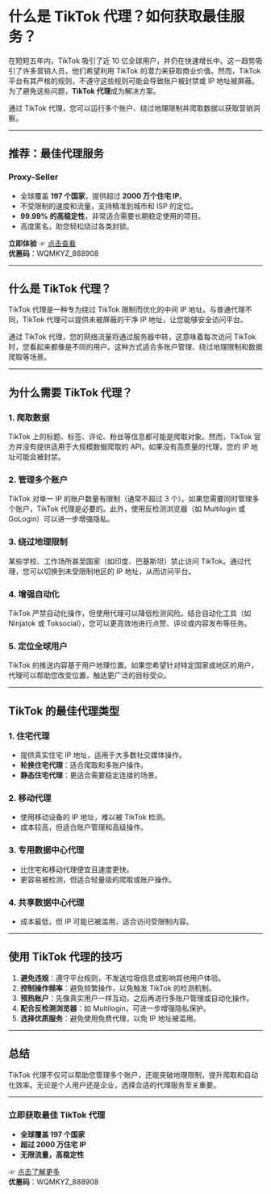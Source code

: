 # 什么是 TikTok 代理？如何获取最佳服务？

在短短五年内，TikTok 吸引了近 10 亿全球用户，并仍在快速增长中。这一趋势吸引了许多营销人员，他们希望利用 TikTok 的潜力来获取商业价值。然而，TikTok 平台有其严格的规则，不遵守这些规则可能会导致账户被封禁或 IP 地址被屏蔽。为了避免这些问题，**TikTok 代理**成为解决方案。

通过 TikTok 代理，您可以运行多个账户、绕过地理限制并爬取数据以获取营销洞察。

---

## **推荐：最佳代理服务**

### Proxy-Seller

- 全球覆盖 **197 个国家**，提供超过 **2000 万个住宅 IP**。
- 不受限制的速度和流量，支持精准到城市和 ISP 的定位。
- **99.99% 的高稳定性**，非常适合需要长期稳定使用的项目。
- 高度匿名，助您轻松绕过各类封锁。

**立即体验** ☞ [点击查看](https://bit.ly/proxy-seller-coupon)  
**优惠码**：WQMKYZ_888908

---

## 什么是 TikTok 代理？

TikTok 代理是一种专为绕过 TikTok 限制而优化的中间 IP 地址。与普通代理不同，TikTok 代理可以提供未被屏蔽的干净 IP 地址，让您能够安全访问平台。

通过 TikTok 代理，您的网络流量将通过服务器中转，这意味着每次访问 TikTok 时，您看起来都像是不同的用户。这种方式适合多账户管理、绕过地理限制和数据爬取等场景。

---

## 为什么需要 TikTok 代理？

### 1. 爬取数据
TikTok 上的标题、标签、评论、粉丝等信息都可能是爬取对象。然而，TikTok 官方并没有提供适用于大规模数据爬取的 API。如果没有高质量的代理，您的 IP 地址可能会被封禁。

### 2. 管理多个账户
TikTok 对单一 IP 的账户数量有限制（通常不超过 3 个）。如果您需要同时管理多个账户，TikTok 代理是必要的。此外，使用反检测浏览器（如 Multilogin 或 GoLogin）可以进一步增强隐私。

### 3. 绕过地理限制
某些学校、工作场所甚至国家（如印度、巴基斯坦）禁止访问 TikTok。通过代理，您可以切换到未受限制地区的 IP 地址，从而访问平台。

### 4. 增强自动化
TikTok 严禁自动化操作，但使用代理可以降低检测风险。结合自动化工具（如 Ninjatok 或 Toksocial），您可以更高效地进行点赞、评论或内容发布等任务。

### 5. 定位全球用户
TikTok 的推送内容基于用户地理位置。如果您希望针对特定国家或地区的用户，代理可以帮助您改变位置，触达更广泛的目标受众。

---

## TikTok 的最佳代理类型

### 1. 住宅代理
- 提供真实住宅 IP 地址，适用于大多数社交媒体操作。
- **轮换住宅代理**：适合爬取和多账户操作。
- **静态住宅代理**：更适合需要稳定连接的场景。

### 2. 移动代理
- 使用移动设备的 IP 地址，难以被 TikTok 检测。
- 成本较高，但适合账户管理和高级操作。

### 3. 专用数据中心代理
- 比住宅和移动代理便宜且速度更快。
- 更容易被检测，但适合轻量级的爬取或账户操作。

### 4. 共享数据中心代理
- 成本最低，但 IP 可能已被滥用，适合访问受限制内容。

---

## 使用 TikTok 代理的技巧

1. **避免违规**：遵守平台规则，不发送垃圾信息或影响其他用户体验。
2. **控制操作频率**：避免频繁操作，以免触发 TikTok 的检测机制。
3. **预热账户**：先像真实用户一样互动，之后再进行多账户管理或自动化操作。
4. **配合反检测浏览器**：如 Multilogin，可进一步增强隐私保护。
5. **选择优质服务**：避免使用免费代理，以免 IP 地址被滥用。

---

## 总结

TikTok 代理不仅可以帮助您管理多个账户，还能突破地理限制，提升爬取和自动化效率。无论是个人用户还是企业，选择合适的代理服务至关重要。

---

### **立即获取最佳 TikTok 代理**  
- **全球覆盖 197 个国家**  
- **超过 2000 万住宅 IP**  
- **无限流量，高稳定性**  

☞ [点击了解更多](https://bit.ly/proxy-seller-coupon)  
**优惠码**：WQMKYZ_888908
